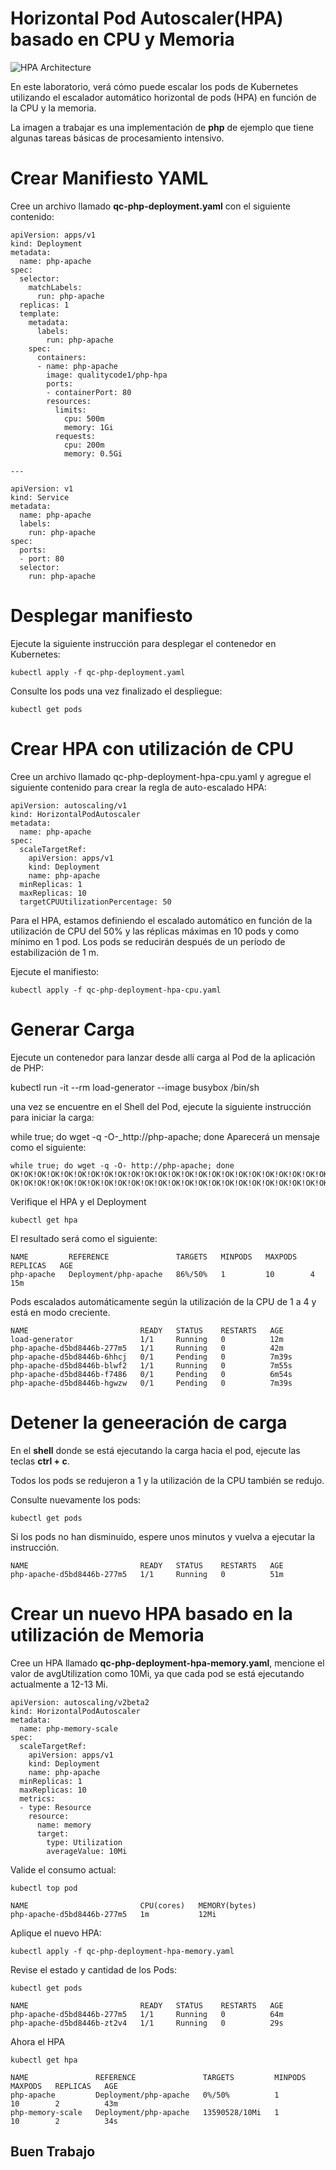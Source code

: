 # Horizontal Pod Autoscaler(HPA) basado en CPU y Memoria

![HPA Architecture](https://github.com/quality-code/qc-kubernetes-microservices/blob/main/Resources/Kube1.png)

En este laboratorio, verá cómo puede escalar los pods de Kubernetes utilizando el escalador automático horizontal de pods (HPA) en función de la CPU y la memoria.

La imagen a trabajar es una implementación de **php** de ejemplo que tiene algunas tareas básicas de procesamiento intensivo.

# Crear Manifiesto YAML

Cree un archivo llamado **qc-php-deployment.yaml** con el siguiente contenido:

    apiVersion: apps/v1
    kind: Deployment
    metadata:
      name: php-apache
    spec:
      selector:
        matchLabels:
          run: php-apache
      replicas: 1
      template:
        metadata:
          labels:
            run: php-apache
        spec:
          containers:
          - name: php-apache
            image: qualitycode1/php-hpa
            ports:
            - containerPort: 80
            resources:
              limits:
                cpu: 500m
                memory: 1Gi
              requests:
                cpu: 200m
                memory: 0.5Gi
    
    ---
    
    apiVersion: v1
    kind: Service
    metadata:
      name: php-apache
      labels:
        run: php-apache
    spec:
      ports:
      - port: 80
      selector:
        run: php-apache

# Desplegar manifiesto

Ejecute la siguiente instrucción para desplegar el contenedor en Kubernetes:

    kubectl apply -f qc-php-deployment.yaml

Consulte los pods una vez finalizado el despliegue:

    kubectl get pods

# Crear HPA con utilización de CPU

Cree un archivo llamado qc-php-deployment-hpa-cpu.yaml y agregue el siguiente contenido para crear la regla de auto-escalado HPA:

    apiVersion: autoscaling/v1
    kind: HorizontalPodAutoscaler
    metadata:
      name: php-apache
    spec:
      scaleTargetRef:
        apiVersion: apps/v1
        kind: Deployment
        name: php-apache
      minReplicas: 1
      maxReplicas: 10
      targetCPUUtilizationPercentage: 50

Para el HPA, estamos definiendo el escalado automático en función de la utilización de CPU del 50% y las réplicas máximas en 10 pods y como mínimo en 1 pod. Los pods se reducirán después de un período de estabilización de 1 m.

Ejecute el manifiesto:

    kubectl apply -f qc-php-deployment-hpa-cpu.yaml

# Generar Carga

Ejecute un contenedor para lanzar desde allí carga al Pod de la aplicación de PHP:

kubectl run -it --rm load-generator --image busybox /bin/sh

una vez se encuentre en el Shell del Pod, ejecute la siguiente instrucción para iniciar la carga:

while true; do wget -q -O-_http://php-apache; done
Aparecerá un mensaje como el siguiente:

    while true; do wget -q -O- http://php-apache; done
    OK!OK!OK!OK!OK!OK!OK!OK!OK!OK!OK!OK!OK!OK!OK!OK!OK!OK!OK!OK!OK!OK!OK!OK!OK!OK!OK!OK!OK!OK!OK!OK!OK!
    OK!OK!OK!OK!OK!OK!OK!OK!OK!OK!OK!OK!OK!OK!OK!OK!OK!OK!OK!OK!OK!OK!OK!OK!OK!OK!OK!OK!OK!OK!OK!OK!OK!OK!OK!OK!OK!OK!OK!OK!OK!OK!OK!OK!OK!OK!OK!OK!OK!OK!OK!

Verifique el HPA y el Deployment

    kubectl get hpa

El resultado será como el siguiente:

    NAME         REFERENCE               TARGETS   MINPODS   MAXPODS   REPLICAS   AGE
    php-apache   Deployment/php-apache   86%/50%   1         10        4          15m

Pods escalados automáticamente según la utilización de la CPU de 1 a  4 y está en modo creciente.

    NAME                         READY   STATUS    RESTARTS   AGE
    load-generator               1/1     Running   0          12m
    php-apache-d5bd8446b-277m5   1/1     Running   0          42m
    php-apache-d5bd8446b-6hhcj   0/1     Pending   0          7m39s
    php-apache-d5bd8446b-blwf2   1/1     Running   0          7m55s
    php-apache-d5bd8446b-f7486   0/1     Pending   0          6m54s
    php-apache-d5bd8446b-hgwzw   0/1     Pending   0          7m39s


# Detener la geneeración de carga

En el **shell** donde se está ejecutando la carga hacia el pod, ejecute las teclas **ctrl + c**.

Todos los pods se redujeron a 1 y la utilización de la CPU también se redujo.

Consulte nuevamente los pods:

    kubectl get pods

Si los pods no han disminuido, espere unos minutos y vuelva a ejecutar la instrucción.

    NAME                         READY   STATUS    RESTARTS   AGE
    php-apache-d5bd8446b-277m5   1/1     Running   0          51m

# Crear un nuevo HPA basado en la utilización de Memoria

Cree un HPA llamado **qc-php-deployment-hpa-memory.yaml**, mencione el valor de avgUtilization como 10Mi, ya que cada pod se está ejecutando actualmente a 12-13 Mi.

    apiVersion: autoscaling/v2beta2 
    kind: HorizontalPodAutoscaler
    metadata:
      name: php-memory-scale 
    spec:
      scaleTargetRef:
        apiVersion: apps/v1 
        kind: Deployment 
        name: php-apache 
      minReplicas: 1 
      maxReplicas: 10 
      metrics: 
      - type: Resource
        resource:
          name: memory 
          target:
            type: Utilization 
            averageValue: 10Mi 

Valide el consumo actual:

    kubectl top pod

    NAME                         CPU(cores)   MEMORY(bytes)
    php-apache-d5bd8446b-277m5   1m           12Mi

Aplique el nuevo HPA:

    kubectl apply -f qc-php-deployment-hpa-memory.yaml

Revise el estado y cantidad de los Pods:

    kubectl get pods
    
    NAME                         READY   STATUS    RESTARTS   AGE
    php-apache-d5bd8446b-277m5   1/1     Running   0          64m
    php-apache-d5bd8446b-zt2v4   1/1     Running   0          29s

 Ahora el HPA

    kubectl get hpa

    NAME               REFERENCE               TARGETS         MINPODS   MAXPODS   REPLICAS   AGE
    php-apache         Deployment/php-apache   0%/50%          1         10        2          43m
    php-memory-scale   Deployment/php-apache   13590528/10Mi   1         10        2          34s


## Buen Trabajo
